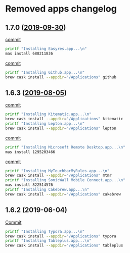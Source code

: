 # Removed apps changelog

## __1.7.0__ ([2019-09-30](https://github.com/MarioCatuogno/Clean-macOS/milestone/2))

[commit]()

```bash
printf "Installing Easyres.app...\n"
mas install 688211836
```

[commit](https://github.com/MarioCatuogno/Clean-macOS/commit/a95fba1b87e4bde71d979cfdb019a9ab8d9ad8d3)

```bash
printf "Installing Github.app...\n"
brew cask install --appdir="/Applications" github
```

## __1.6.3__ ([2019-08-05](https://github.com/MarioCatuogno/Clean-macOS/milestone/1))

[commit](https://github.com/MarioCatuogno/Clean-macOS/commit/fc35ba8b77b9d0a45c34518c5218362c678f8265)

```bash
printf "Installing Kitematic.app...\n"
brew cask install --appdir="/Applications" kitematic
printf "Installing Lepton.app...\n"
brew cask install --appdir="/Applications" lepton
```

[commit](https://github.com/MarioCatuogno/Clean-macOS/commit/3383fefb651f04e135f66a440ff3f42c948ef1ec)

```bash
printf "Installing Microsoft Remote Desktop.app...\n"
mas install 1295203466
```

[commit](https://github.com/MarioCatuogno/Clean-macOS/commit/89fb7296bda282cb75669879671af390c33913fb)

```bash
printf "Installing MyTouchbarMyRules.app...\n"
brew cask install --appdir="/Applications" mtmr
printf "Installing SonicWall Mobile Connect.app...\n"
mas install 822514576
printf "Installing Cakebrew.app...\n"
brew cask install --appdir="/Applications" cakebrew
```

## __1.6.2__ (2019-06-04)

[Commit](https://github.com/MarioCatuogno/Clean-macOS/commit/12570574b68d2363732d4e0a5b83ba6c852fcc98)

```bash
printf "Installing Typora.app...\n"
brew cask install --appdir="/Applications" typora
printf "Installing Tableplus.app...\n"
brew cask install --appdir="/Applications" tableplus
```
